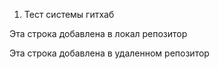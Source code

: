 1. Тест системы гитхаб

Эта строка добавлена в локал репозитор

Эта строка добавлена в удаленном репозитор
